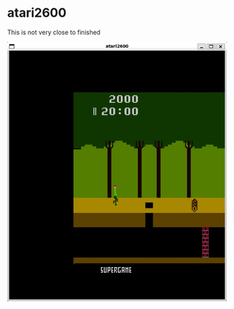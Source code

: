 # atari2600

This is not very close to finished

![](https://github.com/a-downing/atari2600/raw/main/atari2600.jpg)